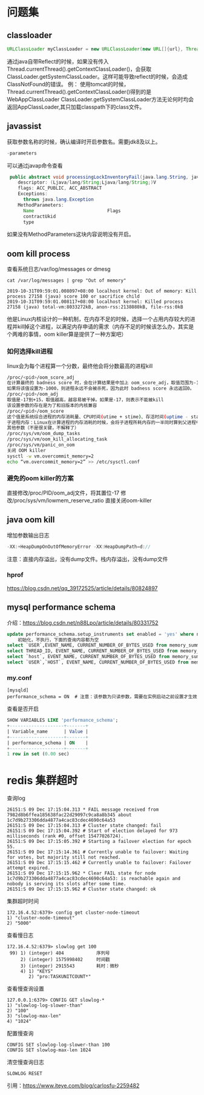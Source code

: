 # 问题集

## classloader
```java
URLClassLoader myClassLoader = new URLClassLoader(new URL[]{url}, Thread.currentThread().getContextClassLoader());
```
通过java自带Reflect的时候，如果没有传入Thread.currentThread().getContextClassLoader()，会获取ClassLoader.getSystemClassLoader。这样可能导致reflect的时候，会造成ClassNotFound的错误。
例：
使用tomcat的时候，Thread.currentThread().getContextClassLoader()得到的是WebAppClassLoader
ClassLoader.getSystemClassLoader方法无论何时均会返回AppClassLoader,其只加载classpath下的class文件。

## javassist

获取参数名称的时候，确认编译时开启参数名。需要jdk8及以上。
```java
-parameters
```
可以通过javap命令查看
```java
 public abstract void processingLockInventoryFail(java.lang.String, java.lang.String) throws java.lang.Exception;
    descriptor: (Ljava/lang/String;Ljava/lang/String;)V
    flags: ACC_PUBLIC, ACC_ABSTRACT
    Exceptions:
      throws java.lang.Exception
    MethodParameters:
      Name                           Flags
      contractUkid
      type
```
如果没有MethodParameters这块内容说明没有开启。

## oom kill process

查看系统日志/var/log/messages or dmesg 
```
cat /var/log/messages | grep "Out of memory"

2019-10-31T09:59:01.008097+08:00 localhost kernel: Out of memory: Kill process 27158 (java) score 100 or sacrifice child
2019-10-31T09:59:01.008117+08:00 localhost kernel: Killed process 27158 (java) total-vm:8033272kB, anon-rss:2138080kB, file-rss:0kB
```
他是Linux内核设计的一种机制，在内存不足的时候，选择一个占用内存较大的进程并kill掉这个进程，以满足内存申请的需求（内存不足的时候该怎么办，其实是个两难的事情，oom killer算是提供了一种方案吧）

### 如何选择kill进程
linux会为每个进程算一个分数，最终他会将分数最高的进程kill
```sh
/proc/<pid>/oom_score_adj
在计算最终的 badness score 时，会在计算结果是中加上 oom_score_adj，取值范围为-1000到1000
如果将该值设置为-1000，则进程永远不会被杀死，因为此时 badness score 永远返回0。
/proc/<pid>/oom_adj
取值是-17到+15，取值越高，越容易被干掉。如果是-17，则表示不能被kill
该设置参数的存在是为了和旧版本的内核兼容
/proc/<pid>/oom_score
这个值是系统综合进程的内存消耗量、CPU时间(utime + stime)、存活时间(uptime - start time)和oom_adj计算出的，消耗内存越多分越高，存活时间越长分越低
子进程内存：Linux在计算进程的内存消耗的时候，会将子进程所耗内存的一半同时算到父进程中。这样，那些子进程比较多的进程就要小心了。
其他参数（不是很关键，不解释了）
/proc/sys/vm/oom_dump_tasks
/proc/sys/vm/oom_kill_allocating_task
/proc/sys/vm/panic_on_oom
关闭 OOM killer
sysctl -w vm.overcommit_memory=2
echo “vm.overcommit_memory=2” >> /etc/sysctl.conf
```

### 避免的oom killer的方案
直接修改/proc/PID/oom_adj文件，将其置位-17
修改/proc/sys/vm/lowmem_reserve_ratio
直接关闭oom-killer

## java oom kill
增加参数输出日志
```java
-XX:+HeapDumpOnOutOfMemoryError -XX:HeapDumpPath=d://
```

注意：直接内存溢出，没有dump文件。栈内存溢出，没有dump文件

### hprof
https://blog.csdn.net/qq_39172525/article/details/80824897

## mysql performance schema 
介绍：https://blog.csdn.net/n88Lpo/article/details/80331752
```sql
update performance_schema.setup_instruments set enabled = 'yes' where name like 'memory%';
	初始化，不执行，下面的查询内容都为空
select `USER`,EVENT_NAME, CURRENT_NUMBER_OF_BYTES_USED from memory_summary_by_user_by_event_name ORDER BY current_count_used desc limit 10;
select THREAD_ID, EVENT_NAME, CURRENT_NUMBER_OF_BYTES_USED from memory_summary_by_thread_by_event_name ORDER BY current_count_used desc limit 10;
select `host`, EVENT_NAME, CURRENT_NUMBER_OF_BYTES_USED from memory_summary_by_host_by_event_name ORDER BY current_count_used desc limit 10;
select `USER`,`HOST`, EVENT_NAME, CURRENT_NUMBER_OF_BYTES_USED from memory_summary_by_account_by_event_name ORDER BY current_count_used desc limit 10;
```

### my.conf
```properties 
[mysqld]
performance_schema = ON  # 注意：该参数为只读参数，需要在实例启动之前设置才生效
```
查看是否开启
```sql
SHOW VARIABLES LIKE 'performance_schema';
+--------------------+-------+
| Variable_name      | Value |
+--------------------+-------+
| performance_schema | ON    |
+--------------------+-------+
1 row in set (0.00 sec)
```

# redis 集群超时
查询log
```
26151:S 09 Dec 17:15:04.313 * FAIL message received from 7982d8b6ffea185638fac22d29097c9ca8a8b345 about 1c7d9b273306dda4877a4cac83cdec4690c64a53
26151:S 09 Dec 17:15:04.313 # Cluster state changed: fail
26151:S 09 Dec 17:15:04.392 # Start of election delayed for 973 milliseconds (rank #0, offset 15477026724).
26151:S 09 Dec 17:15:05.392 # Starting a failover election for epoch 55.
26151:S 09 Dec 17:15:14.361 # Currently unable to failover: Waiting for votes, but majority still not reached.
26151:S 09 Dec 17:15:15.462 # Currently unable to failover: Failover attempt expired.
26151:S 09 Dec 17:15:15.962 * Clear FAIL state for node 1c7d9b273306dda4877a4cac83cdec4690c64a53: is reachable again and nobody is serving its slots after some time.
26151:S 09 Dec 17:15:15.962 # Cluster state changed: ok
```

集群超时时间
```
172.16.4.52:6379> config get cluster-node-timeout
1) "cluster-node-timeout"
2) "5000"
```

查看慢日志
```
172.16.4.52:6379> slowlog get 100
 99) 1) (integer) 404            序列号
     2) (integer) 1575998402     时间戳
     3) (integer) 2915543        耗时：微秒
     4) 1) "KEYS"
        2) "pro:TASKUNITCOUNT*"
```
查看慢查询设置

```
127.0.0.1:6379> CONFIG GET slowlog-*
1) "slowlog-log-slower-than"
2) "100"
3) "slowlog-max-len"
4) "1024"
```

配置慢查询
```
CONFIG SET slowlog-log-slower-than 100
CONFIG SET slowlog-max-len 1024
```

清空慢查询日志
```
SLOWLOG RESET
```

引用：https://www.iteye.com/blog/carlosfu-2259482